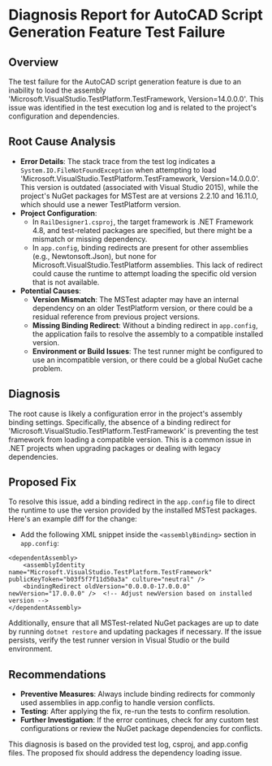 # Diagnosis Report for AutoCAD Script Generation Feature Test Failure

## Overview
The test failure for the AutoCAD script generation feature is due to an inability to load the assembly 'Microsoft.VisualStudio.TestPlatform.TestFramework, Version=14.0.0.0'. This issue was identified in the test execution log and is related to the project's configuration and dependencies.

## Root Cause Analysis
- **Error Details**: The stack trace from the test log indicates a `System.IO.FileNotFoundException` when attempting to load 'Microsoft.VisualStudio.TestPlatform.TestFramework, Version=14.0.0.0'. This version is outdated (associated with Visual Studio 2015), while the project's NuGet packages for MSTest are at versions 2.2.10 and 16.11.0, which should use a newer TestPlatform version.
- **Project Configuration**:
  - In `RailDesigner1.csproj`, the target framework is .NET Framework 4.8, and test-related packages are specified, but there might be a mismatch or missing dependency.
  - In `app.config`, binding redirects are present for other assemblies (e.g., Newtonsoft.Json), but none for Microsoft.VisualStudio.TestPlatform assemblies. This lack of redirect could cause the runtime to attempt loading the specific old version that is not available.
- **Potential Causes**:
  - **Version Mismatch**: The MSTest adapter may have an internal dependency on an older TestPlatform version, or there could be a residual reference from previous project versions.
  - **Missing Binding Redirect**: Without a binding redirect in `app.config`, the application fails to resolve the assembly to a compatible installed version.
  - **Environment or Build Issues**: The test runner might be configured to use an incompatible version, or there could be a global NuGet cache problem.

## Diagnosis
The root cause is likely a configuration error in the project's assembly binding settings. Specifically, the absence of a binding redirect for 'Microsoft.VisualStudio.TestPlatform.TestFramework' is preventing the test framework from loading a compatible version. This is a common issue in .NET projects when upgrading packages or dealing with legacy dependencies.

## Proposed Fix
To resolve this issue, add a binding redirect in the `app.config` file to direct the runtime to use the version provided by the installed MSTest packages. Here's an example diff for the change:

- Add the following XML snippet inside the `<assemblyBinding>` section in `app.config`:
```
<dependentAssembly>
    <assemblyIdentity name="Microsoft.VisualStudio.TestPlatform.TestFramework" publicKeyToken="b03f5f7f11d50a3a" culture="neutral" />
    <bindingRedirect oldVersion="0.0.0.0-17.0.0.0" newVersion="17.0.0.0" />  <!-- Adjust newVersion based on installed version -->
</dependentAssembly>
```

Additionally, ensure that all MSTest-related NuGet packages are up to date by running `dotnet restore` and updating packages if necessary. If the issue persists, verify the test runner version in Visual Studio or the build environment.

## Recommendations
- **Preventive Measures**: Always include binding redirects for commonly used assemblies in app.config to handle version conflicts.
- **Testing**: After applying the fix, re-run the tests to confirm resolution.
- **Further Investigation**: If the error continues, check for any custom test configurations or review the NuGet package dependencies for conflicts.

This diagnosis is based on the provided test log, csproj, and app.config files. The proposed fix should address the dependency loading issue.